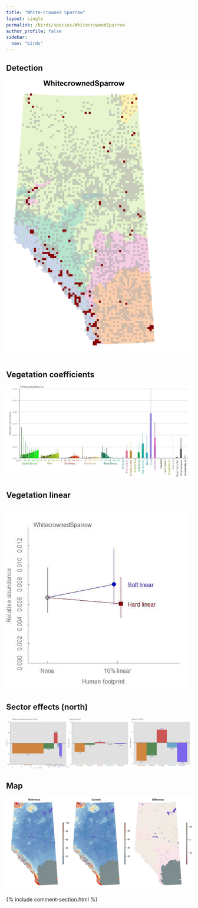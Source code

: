 ```yaml
---
title: "White-crowned Sparrow"
layout: single
permalink: /birds/species/WhitecrownedSparrow
author_profile: false
sidebar:
  nav: "birds"
---
```


<h2>Detection</h2>

![](/assets/images/birds/WhitecrownedSparrow/det.jpg)

<h2>Vegetation coefficients</h2>

![](/assets/images/birds/WhitecrownedSparrow/veghf.jpg)

<h2>Vegetation linear</h2>

![](/assets/images/birds/WhitecrownedSparrow/lin-north.jpg)

<h2>Sector effects (north)</h2>

![](/assets/images/birds/WhitecrownedSparrow/sector-north.jpg)

<h2>Map</h2>

![](/assets/images/birds/WhitecrownedSparrow/map.jpg)

{% include comment-section.html %}

